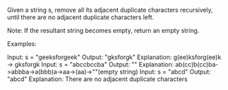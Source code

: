 Given a string s, remove all its adjacent duplicate characters recursively, until there are no adjacent duplicate characters left.

Note: If the resultant string becomes empty, return an empty string.

Examples:

Input: s = "geeksforgeek"
Output: "gksforgk"
Explanation: g(ee)ksforg(ee)k -> gksforgk
Input: s = "abccbccba"
Output: ""
Explanation: ab(cc)b(cc)ba->abbba->a(bbb)a->aa->(aa)->""(empty string)
Input: s = "abcd"
Output: "abcd"
Explanation: There are no adjacent duplicate characters
